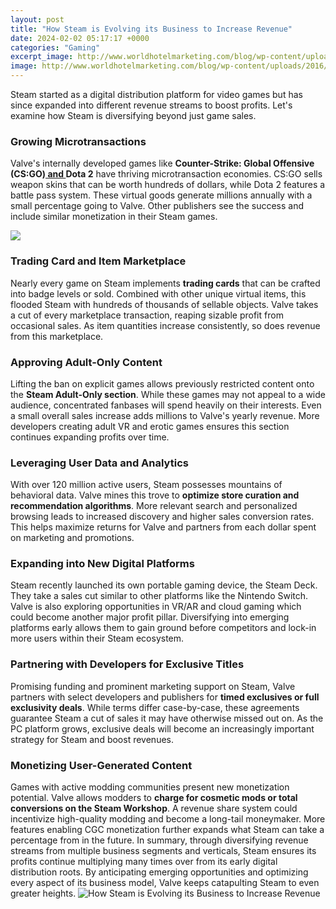 ```yaml
---
layout: post
title: "How Steam is Evolving its Business to Increase Revenue"
date: 2024-02-02 05:17:17 +0000
categories: "Gaming"
excerpt_image: http://www.worldhotelmarketing.com/blog/wp-content/uploads/2016/06/Revenue-Management-1024x784.jpg
image: http://www.worldhotelmarketing.com/blog/wp-content/uploads/2016/06/Revenue-Management-1024x784.jpg
---
```


Steam started as a digital distribution platform for video games but has since expanded into different revenue streams to boost profits. Let's examine how Steam is diversifying beyond just game sales.
### Growing Microtransactions 
Valve's internally developed games like **Counter-Strike: Global Offensive (CS:GO)[ and ](https://store.fi.io.vn/collection/dog)Dota 2** have thriving microtransaction economies. CS:GO sells weapon skins that can be worth hundreds of dollars, while Dota 2 features a battle pass system. These virtual goods generate millions annually with a small percentage going to Valve. Other publishers see the success and include similar monetization in their Steam games.

![](http://cdn.mos.cms.futurecdn.net/ox23i9TEgb8gPN743t7pBh.png)
### Trading Card and Item Marketplace
Nearly every game on Steam implements **trading cards** that can be crafted into badge levels or sold. Combined with other unique virtual items, this flooded Steam with hundreds of thousands of sellable objects. Valve takes a cut of every marketplace transaction, reaping sizable profit from occasional sales. As item quantities increase consistently, so does revenue from this marketplace.
### Approving Adult-Only Content  
Lifting the ban on explicit games allows previously restricted content onto the **Steam Adult-Only section**. While these games may not appeal to a wide audience, concentrated fanbases will spend heavily on their interests. Even a small overall sales increase adds millions to Valve's yearly revenue. More developers creating adult VR and erotic games ensures this section continues expanding profits over time.
### Leveraging User Data and Analytics 
With over 120 million active users, Steam possesses mountains of behavioral data. Valve mines this trove to **optimize store curation and recommendation algorithms**. More relevant search and personalized browsing leads to increased discovery and higher sales conversion rates. This helps maximize returns for Valve and partners from each dollar spent on marketing and promotions.
### Expanding into New Digital Platforms
Steam recently launched its own portable gaming device, the Steam Deck. They take a sales cut similar to other platforms like the Nintendo Switch. Valve is also exploring opportunities in VR/AR and cloud gaming which could become another major profit pillar. Diversifying into emerging platforms early allows them to gain ground before competitors and lock-in more users within their Steam ecosystem. 
### Partnering with Developers for Exclusive Titles
Promising funding and prominent marketing support on Steam, Valve partners with select developers and publishers for **timed exclusives or full exclusivity deals**. While terms differ case-by-case, these agreements guarantee Steam a cut of sales it may have otherwise missed out on. As the PC platform grows, exclusive deals will become an increasingly important strategy for Steam and boost revenues.
### Monetizing User-Generated Content
Games with active modding communities present new monetization potential. Valve allows modders to **charge for cosmetic mods or total conversions on the Steam Workshop**. A revenue share system could incentivize high-quality modding and become a long-tail moneymaker. More features enabling CGC monetization further expands what Steam can take a percentage from in the future.
In summary, through diversifying revenue streams from multiple business segments and verticals, Steam ensures its profits continue multiplying many times over from its early digital distribution roots. By anticipating emerging opportunities and optimizing every aspect of its business model, Valve keeps catapulting Steam to even greater heights.
![How Steam is Evolving its Business to Increase Revenue](http://www.worldhotelmarketing.com/blog/wp-content/uploads/2016/06/Revenue-Management-1024x784.jpg)